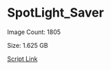 # SpotLight_Saver

Image Count: 1805

Size: 1.625 GB

[Script Link](https://github.com/liuyal/Archive/blob/master/Python/Utilities/Miscellaneous/spotlight_saver.py)